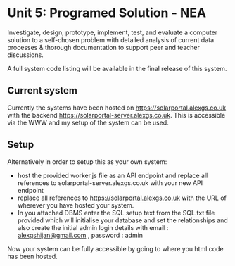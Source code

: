 # Unit 5: Programed Solution - NEA

Investigate, design, prototype, implement, test, and evaluate a computer solution to a self-chosen problem with detailed analysis of current data processes & thorough documentation to support peer and teacher discussions.

A full system code listing will be available in the final release of this system.

## Current system

Currently the systems have been hosted on <https://solarportal.alexgs.co.uk> with the backend <https://solarportal-server.alexgs.co.uk>. This is accessible via the WWW and my setup of the system can be used.

## Setup

Alternatively in order to setup this as your own system: 
- host the provided worker.js file as an API endpoint and replace all references to solarportal-server.alexgs.co.uk with your new API endpoint
- replace all references to https://solarportal.alexgs.co.uk with the URL of wherever you have hosted your system. 
- In you attached DBMS enter the SQL setup text from the SQL.txt file provided which will initialise your database and set the relationships and also create the initial admin login details with email : alexgshijan@gmail.com , password : admin

Now your system can be fully accessible by going to where you html code has been hosted.

